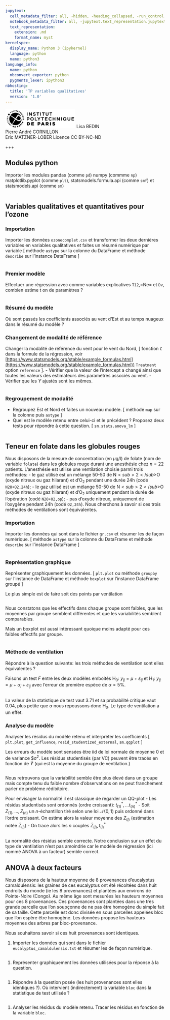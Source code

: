 ```yaml
---
jupytext:
  cell_metadata_filter: all, -hidden, -heading_collapsed, -run_control, -trusted
  notebook_metadata_filter: all, -jupytext.text_representation.jupytext_version, -jupytext.text_representation.format_version, -language_info.version, -language_info.codemirror_mode.version, -language_info.codemirror_mode, -language_info.file_extension, -language_info.mimetype, -toc
  text_representation:
    extension: .md
    format_name: myst
kernelspec:
  display_name: Python 3 (ipykernel)
  language: python
  name: python3
language_info:
  name: python
  nbconvert_exporter: python
  pygments_lexer: ipython3
nbhosting:
  title: 'TP variables qualitatives'
  version: '1.0'
---
```


<div class="licence">
<span><img src="media/logo_IPParis.png" /></span>
<span>Lisa BEDIN<br />Pierre André CORNILLON<br />Eric MATZNER-LOBER</span>
<span>Licence CC BY-NC-ND</span>
</div>

+++

## Modules python



Importer les modules pandas (comme `pd`) numpy (commme `np`)
matplotlib.pyplot (comme `plt`), statsmodels.formula.api (comme `smf`)
et statsmodels.api (comme `sm`)




```{code-cell} python

```

## Variables qualitatives et quantitatives pour l&rsquo;ozone



### Importation



Importer les données `ozonecomplet.csv` et transformer les deux
dernières variables en variables qualitatives et faites un résumé
numérique par variable [ méthode `astype` sur la colonne du DataFrame et
méthode `describe` sur l&rsquo;instance DataFrame ]




```{code-cell} python

```

### Premier modèle



Effectuer une régression avec comme variables explicatives `T12`,=Ne= et
`Dv`, combien estime t on de paramètres ?




```{code-cell} python

```

### Résumé du modèle



Où sont passés les coefficients associés au vent d&rsquo;Est et au temps
nuageux dans le résumé du modèle ?



### Changement de modalité de référence



Changer la modalité de référence du vent pour le vent du Nord, [ fonction
`C` dans la formule de la régression, voir
[https://www.statsmodels.org/stable/example_formulas.html](https://www.statsmodels.org/stable/example_formulas.html)) `Treatment`
option `reference` ]. - Vérifier que la valeur de l&rsquo;intercept a changé
ainsi que toutes les valeurs des estimateurs des paramètres associés au
vent. - Vérifier que les $Y$ ajustés sont les mêmes.




```{code-cell} python

```

### Regroupement de modalité



-   Regroupez Est et Nord et faites un nouveau modèle. [ méthode `map` sur
    la colonne puis `astype` ]
-   Quel est le modèle retenu entre celui-ci et le précédent ? Proposez
    deux tests pour répondre à cette question. [ `sm.stats.anova_lm` ]




```{code-cell} python

```

## Teneur en folate dans les globules rouges



Nous disposons de la mesure de concentration (en $\mu\mathrm{g/l}$) de
folate (nom de variable `folate`) dans les globules rouge durant une
anesthésie chez $n=22$ patients. L&rsquo;anesthésie est utilise une
ventilation choisie parmi trois méthodes: - le gaz utilisé est un
mélange 50-50 de $\mathrm{N}<sub>2</sub>$O (oxyde nitreux ou gaz hilarant) et
d&rsquo;$\mathrm{O}_2$ pendant une durée 24h (codé `N2O+O2,24h`); - le gaz
utilisé est un mélange 50-50 de $\mathrm{N}<sub>2</sub>$O (oxyde nitreux ou gaz
hilarant) et d&rsquo;$\mathrm{O}_2$ uniquement pendant la durée de l&rsquo;opération
(codé `N2O+O2,op`); - pas d&rsquo;oxyde nitreux, uniquement de l&rsquo;oxygène
pendant 24h (codé `O2,24h`). Nous cherchons à savoir si ces trois
méthodes de ventilations sont équivalentes.



### Importation



Importer les données qui sont dans le fichier `gr.csv` et résumer les de
façon numérique. [ méthode `astype` sur la colonne du DataFrame et
méthode `describe` sur l&rsquo;instance DataFrame ]




```{code-cell} python

```

### Représentation graphique



Représenter graphiquement les données. [ `plt.plot` ou méthode `groupby`
sur l&rsquo;instance de DataFrame et méthode `boxplot` sur l&rsquo;instance
DataFrame groupé ]

Le plus simple est de faire soit des points par ventilation




```{code-cell} python

```

Nous constatons que les effectifs dans chaque groupe sont faibles, que
les moyennes par groupe semblent différentes et que les variabilités
semblent comparables.

Mais un boxplot est aussi intéressant quoique moins adapté pour ces
faibles effectifs par groupe.




```{code-cell} python

```

### Méthode de ventilation



Répondre à la question suivante: les trois méthodes de ventilation sont
elles équivalentes ?

Faisons un test $F$ entre les deux modèles emboités
$\mathrm{H}_0: \ y_{ij}=\mu + \varepsilon_{ij}$ et
$\mathrm{H}_1: \ y_{ij}=\mu + \alpha_i + \varepsilon_{ij}$ avec l&rsquo;erreur
de première espèce de $\alpha=5\%$.




```{code-cell} python

```

La valeur de la statistique de test vaut $3.71$ et sa probabilité
critique vaut 0.04, plus petite que $\alpha$ nous repoussons donc
$\mathrm{H}_0$. Le type de ventilation a un effet.



### Analyse du modèle



Analyser les résidus du modèle retenu et interpréter les coefficients
[ `plt.plot`, `get_influence`, `resid_studentized_external`, `sm.qqplot` ]

Les erreurs du modèle sont sensées être iid de loi normale de moyenne 0
et de variance $&sigma;<sup>2</sup>. Les résidus studentisés (par VC) peuvent être
tracés en fonction de $\hat Y$ (qui est la moyenne du groupe de
ventilation.)




```{code-cell} python

```

Nous retrouvons que la variabilité semble être plus élevé dans un groupe
mais compte tenu du faible nombre d&rsquo;observations on ne peut franchement
parler de problème rédibitoire.

Pour envisager la normalité il est classique de regarder un QQ-plot -
Les résidus studentisés sont ordonnés (ordre croissant):
$t^*_{(1)},\dotsc t^*_{(n)}$ - Soit $Z_{(1)},\dotsc,Z_{(n)}$ un
$n$-échantillon tiré selon une loi $\mathcal{N}(0,1)$ puis ordonné dans
l&rsquo;ordre croissant. On estime alors la valeur moyenne des $Z_{(i)}$
(estimation notée $\bar Z_{(i)}$) - On trace alors les $n$ couples
$\bar Z_{(i)},t^*_{(i)}$




```{code-cell} python

```

La normalité des résidus semble correcte. Notre conclusion sur un effet
du type de ventilation n&rsquo;est pas amoindrie car le modèle de régression
(ici nommé ANOVA à un facteur) semble correct.



## ANOVA à deux facteurs



Nous disposons de la hauteur moyenne de 8 provenances d&rsquo;eucalyptus
camaldulensis: les graines de ces eucalyptus ont été récoltées dans huit
endroits du monde (ie les 8 provenances) et plantées aux environs de
Pointe-Noire (Congo). Au même âge sont mesurées les hauteurs moyennes
pour ces 8 provenances. Ces provenances sont plantées dans une très
grande parcelle que l&rsquo;on soupçonne de ne pas être homogène du simple
fait de sa taille. Cette parcelle est donc divisée en sous parcelles
appelées bloc que l&rsquo;on espère être homogène. Les données propose les
hauteurs moyennes des arbres par bloc-provenance.

Nous souhaitons savoir si ces huit provenances sont identiques.

1.  Importer les données qui sont dans le fichier
    `eucalyptus_camaldulensis.txt` et résumer les de façon numérique.




```{code-cell} python

```

1.  Représenter graphiquement les données utilisées pour la réponse à la
    question.




```{code-cell} python

```

1.  Répondre à la question posée (les huit provenances sont elles
    identiques ?). Où intervient (indirectement) la variable `bloc` dans
    la statistique de test utilisée ?




```{code-cell} python

```

1.  Analyser les résidus du modèle retenu. Tracer les résidus en fonction
    de la variable `bloc`.




```{code-cell} python

```
